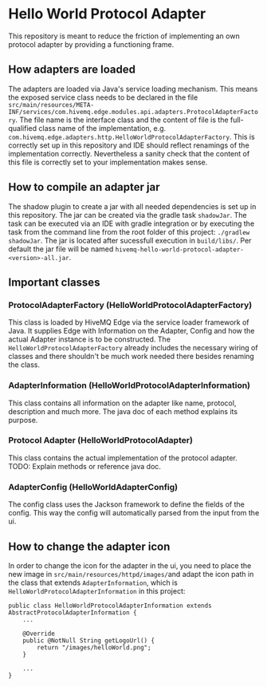 # Hello World Protocol Adapter

This repository is meant to reduce the friction of implementing an own protocol adapter by providing a functioning frame. 

## How adapters are loaded

The adapters are loaded via Java's service loading mechanism. This means the exposed service class needs to be declared
in the file `src/main/resources/META-INF/services/com.hivemq.edge.modules.api.adapters.ProtocolAdapterFactory`. The file
name is the interface class and the content of file is the full-qualified class name of the implementation,
e.g. `com.hivemq.edge.adapters.http.HelloWorldProtocolAdapterFactory`. This is correctly set up in this repository and IDE should reflect renamings of the implementation correctly. Nevertheless a sanity check that the content of this file is correctly set to your implementation makes sense.

## How to compile an adapter jar

The shadow plugin to create a jar with all needed dependencies is set up in this repository. The jar can be created via the gradle task `shadowJar`. The task can be executed via an IDE with gradle integration or by executing the task from the command line from the root folder of this project: `./gradlew shadowJar`. The jar is located after sucessfull execution in `build/libs/`. 
Per default the jar file will be named `hivemq-hello-world-protocol-adapter-<version>-all.jar`. 

## Important classes

### ProtocolAdapterFactory (HelloWorldProtocolAdapterFactory)

This class is loaded by HiveMQ Edge via the service loader framework of Java. It supplies Edge with Information on the Adapter, Config and how the actual Adapter instance is to be constructed.
The `HelloWorldProtocolAdapterFactory` already includes the necessary wiring of classes and there shouldn't be much work needed there besides renaming the class.

### AdapterInformation (HelloWorldProtocolAdapterInformation)

This class contains all information on the adapter like name, protocol, description and much more. The java doc of each method explains its purpose.

### Protocol Adapter (HelloWorldProtocolAdapter)

This class contains the actual implementation of the protocol adapter. 
TODO: Explain methods or reference java doc. 


### AdapterConfig (HelloWorldAdapterConfig)

The config class uses the Jackson framework to define the fields of the config. This way the config will automatically parsed from the input from the ui. 



## How to change the adapter icon

In order to change the icon for the adapter in the ui, you need to place the new image
in `src/main/resources/httpd/images/`and adapt the icon path in the class that extends `AdapterInformation`, which
is `HelloWorldProtocolAdapterInformation` in this project:

```
public class HelloWorldProtocolAdapterInformation extends AbstractProtocolAdapterInformation {
    ...

    @Override
    public @NotNull String getLogoUrl() {
        return "/images/helloWorld.png";
    }
    
    ...
}
```
